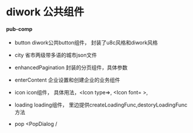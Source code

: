 # diwork 公共组件

#### pub-comp

- button
    diwork公共button组件， 封装了u8c风格和diwork风格

- city
    省市两级带多语的城市json文件
- enhancedPagination
    封装的分页组件，具体参数

- enterContent
    企业设置和创建企业的业务组件

- icon 
    icon组件， 具体用法，<Icon type=>, <Icon font= >, 

- loading
    loading组件， 里边提供createLoadingFunc,destoryLoadingFunc方法

- pop
    <PopDialog /

